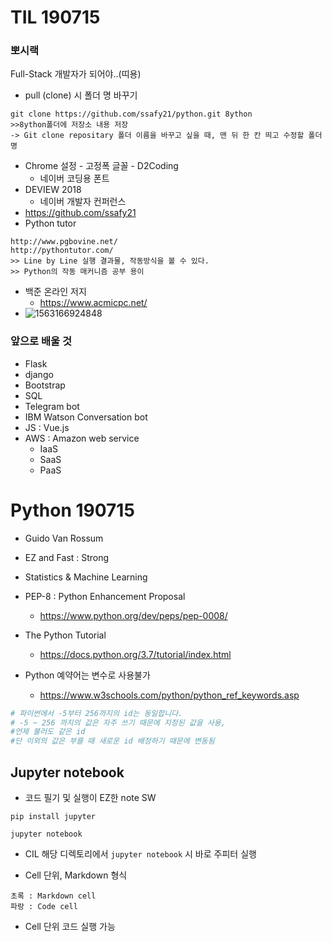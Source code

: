# TIL 190715

### 뽀시랙

Full-Stack 개발자가 되어야..(띠용)

- pull (clone) 시 폴더 명 바꾸기

```git
git clone https://github.com/ssafy21/python.git 8ython
>>8ython폴더에 저장소 내용 저장 
-> Git clone repositary 폴더 이름을 바꾸고 싶을 때, 맨 뒤 한 칸 띄고 수정할 폴더명 
```

- Chrome 설정 - 고정폭 글꼴 - D2Coding 
  - 네이버 코딩용 폰트 
- DEVIEW 2018 
  - 네이버 개발자 컨퍼런스
- https://github.com/ssafy21
- Python tutor

```
http://www.pgbovine.net/
http://pythontutor.com/
>> Line by Line 실행 결과물, 작동방식을 볼 수 있다. 
>> Python의 작동 매커니즘 공부 용이 
```

- 백준 온라인 저지 
  - https://www.acmicpc.net/
- ![1563166924848](C:\Users\student\AppData\Roaming\Typora\typora-user-images\1563166924848.png)

### 앞으로 배울 것

- Flask
- django
- Bootstrap
- SQL
- Telegram bot
- IBM Watson Conversation bot
- JS : Vue.js 
- AWS : Amazon web service 
  - IaaS 
  - SaaS
  - PaaS 

# Python 190715

- Guido Van Rossum

- EZ and Fast : Strong
- Statistics & Machine Learning

- PEP-8 : Python Enhancement Proposal 
  - https://www.python.org/dev/peps/pep-0008/
- The Python Tutorial
  - https://docs.python.org/3.7/tutorial/index.html

- Python 예약어는 변수로 사용불가
  - https://www.w3schools.com/python/python_ref_keywords.asp

```python
# 파이썬에서 -5부터 256까지의 id는 동일합니다.
# -5 ~ 256 까지의 값은 자주 쓰기 때문에 지정된 값을 사용, 
#언제 불러도 같은 id
#단 이외의 값은 부를 때 새로운 id 배정하기 때문에 변동됨 
```



## Jupyter notebook

- 코드 필기 및 실행이 EZ한 note  SW

`pip install jupyter`

`jupyter notebook`

- CIL 해당 디렉토리에서 `jupyter notebook` 시 바로 주피터 실행

- Cell 단위, Markdown 형식

```
초록 : Markdown cell
파랑 : Code cell
```

- Cell 단위 코드 실행 가능